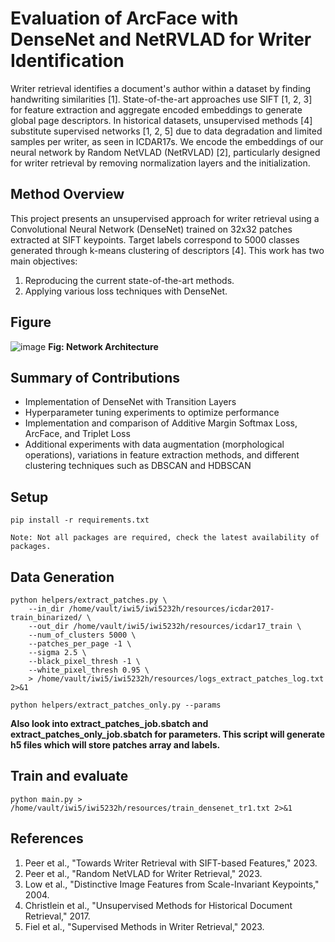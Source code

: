 # Evaluation of ArcFace with DenseNet and NetRVLAD for Writer Identification

Writer retrieval identifies a document's author within a dataset by finding handwriting similarities [1]. State-of-the-art approaches use SIFT [1, 2, 3] for feature extraction and aggregate encoded embeddings to generate global page descriptors. In historical datasets, unsupervised methods [4] substitute supervised networks [1, 2, 5] due to data degradation and limited samples per writer, as seen in ICDAR17s. We encode the embeddings of our neural network by Random NetVLAD (NetRVLAD) [2], particularly designed for writer retrieval by removing normalization layers and the initialization.

## Method Overview

This project presents an unsupervised approach for writer retrieval using a Convolutional Neural Network (DenseNet) trained on 32x32 patches extracted at SIFT keypoints. Target labels correspond to 5000 classes generated through k-means clustering of descriptors [4]. This work has two main objectives:

1. Reproducing the current state-of-the-art methods.
2. Applying various loss techniques with DenseNet.

## Figure

![image](https://github.com/user-attachments/assets/70e30682-8703-497d-8acd-ffeef4578612) **Fig: Network Architecture**



## Summary of Contributions

- Implementation of DenseNet with Transition Layers
- Hyperparameter tuning experiments to optimize performance
- Implementation and comparison of Additive Margin Softmax Loss, ArcFace, and Triplet Loss
- Additional experiments with data augmentation (morphological operations), variations in feature extraction methods, and different clustering techniques such as DBSCAN and HDBSCAN

## Setup
```
pip install -r requirements.txt

Note: Not all packages are required, check the latest availability of packages.
```
## Data Generation

```
python helpers/extract_patches.py \
    --in_dir /home/vault/iwi5/iwi5232h/resources/icdar2017-train_binarized/ \
    --out_dir /home/vault/iwi5/iwi5232h/resources/icdar17_train \
    --num_of_clusters 5000 \
    --patches_per_page -1 \
    --sigma 2.5 \
    --black_pixel_thresh -1 \
    --white_pixel_thresh 0.95 \
    > /home/vault/iwi5/iwi5232h/resources/logs_extract_patches_log.txt 2>&1

python helpers/extract_patches_only.py --params
```
**Also look into extract_patches_job.sbatch and extract_patches_only_job.sbatch for parameters. This script  will generate h5 files which will store patches array and labels.**

## Train and evaluate

```
python main.py > /home/vault/iwi5/iwi5232h/resources/train_densenet_tr1.txt 2>&1
```
## References

1. Peer et al., "Towards Writer Retrieval with SIFT-based Features," 2023.
2. Peer et al., "Random NetVLAD for Writer Retrieval," 2023.
3. Low et al., "Distinctive Image Features from Scale-Invariant Keypoints," 2004.
4. Christlein et al., "Unsupervised Methods for Historical Document Retrieval," 2017.
5. Fiel et al., "Supervised Methods in Writer Retrieval," 2023.

